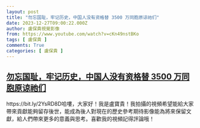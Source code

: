 ```yaml
---
layout: post
title: "勿忘国耻，牢记历史，中国人没有资格替 3500 万同胞原谅祂们"
date: 2023-12-27T09:00:22.000Z
author: 盧保貴視覺影像
from: https://www.youtube.com/watch?v=cKn49nstBKo
tags: [ 盧保貴 ]
comments: True
categories: [ 盧保貴 ]
---
```

<!--1703667622000-->
[勿忘国耻，牢记历史，中国人没有资格替 3500 万同胞原谅祂们](https://www.youtube.com/watch?v=cKn49nstBKo)
------

<div>
https://bit.ly/2YsRD8D哈嘍，大家好！我是盧寶貴！我拍攝的視頻希望能給大家帶來貢獻能夠留存後世，能成為後人對現在的歷史參考期待影像能為將來保留文獻，給人們帶來更多的意義與思考。喜歡我的視頻記得評論哦！
</div>
